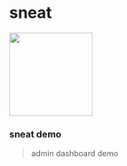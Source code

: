 # sneat

<img src="https://sneat.vercel.app/logo.svg"  width="150" height="150"> 



### sneat demo
> admin dashboard demo
